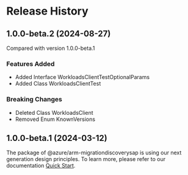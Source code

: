 # Release History
    
## 1.0.0-beta.2 (2024-08-27)
Compared with version 1.0.0-beta.1
    
### Features Added

  - Added Interface WorkloadsClientTestOptionalParams
  - Added Class WorkloadsClientTest

### Breaking Changes

  - Deleted Class WorkloadsClient
  - Removed Enum KnownVersions
    
    
## 1.0.0-beta.1 (2024-03-12)

The package of @azure/arm-migrationdiscoverysap is using our next generation design principles. To learn more, please refer to our documentation [Quick Start](https://aka.ms/azsdk/js/mgmt/quickstart ).
